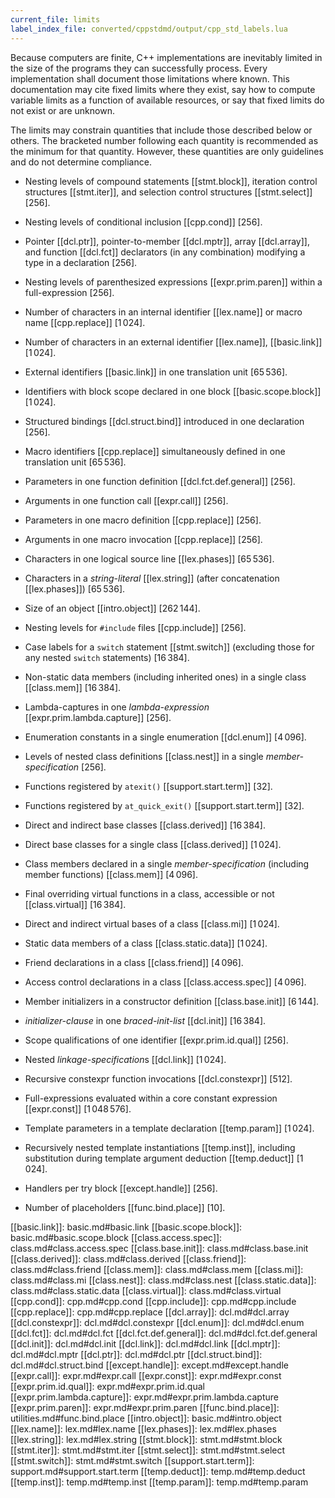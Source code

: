 ```yaml
---
current_file: limits
label_index_file: converted/cppstdmd/output/cpp_std_labels.lua
---
```


Because computers are finite, C++ implementations are inevitably limited
in the size of the programs they can successfully process. Every
implementation shall document those limitations where known. This
documentation may cite fixed limits where they exist, say how to compute
variable limits as a function of available resources, or say that fixed
limits do not exist or are unknown.

The limits may constrain quantities that include those described below
or others. The bracketed number following each quantity is recommended
as the minimum for that quantity. However, these quantities are only
guidelines and do not determine compliance.

- Nesting levels of compound statements [[stmt.block]], iteration
  control structures [[stmt.iter]], and selection control structures
  [[stmt.select]] \[256\].

- Nesting levels of conditional inclusion [[cpp.cond]] \[256\].

- Pointer [[dcl.ptr]], pointer-to-member [[dcl.mptr]], array
  [[dcl.array]], and function [[dcl.fct]] declarators (in any
  combination) modifying a type in a declaration \[256\].

- Nesting levels of parenthesized expressions [[expr.prim.paren]] within
  a full-expression \[256\].

- Number of characters in an internal identifier [[lex.name]] or macro
  name [[cpp.replace]] \[1 024\].

- Number of characters in an external identifier
  [[lex.name]], [[basic.link]] \[1 024\].

- External identifiers [[basic.link]] in one translation unit
  \[65 536\].

- Identifiers with block scope declared in one block
  [[basic.scope.block]] \[1 024\].

- Structured bindings [[dcl.struct.bind]] introduced in one declaration
  \[256\].

- Macro identifiers [[cpp.replace]] simultaneously defined in one
  translation unit \[65 536\].

- Parameters in one function definition [[dcl.fct.def.general]] \[256\].

- Arguments in one function call [[expr.call]] \[256\].

- Parameters in one macro definition [[cpp.replace]] \[256\].

- Arguments in one macro invocation [[cpp.replace]] \[256\].

- Characters in one logical source line [[lex.phases]] \[65 536\].

- Characters in a *string-literal* [[lex.string]] (after concatenation
  [[lex.phases]]) \[65 536\].

- Size of an object [[intro.object]] \[262 144\].

- Nesting levels for `#include` files [[cpp.include]] \[256\].

- Case labels for a `switch` statement [[stmt.switch]] (excluding those
  for any nested `switch` statements) \[16 384\].

- Non-static data members (including inherited ones) in a single class
  [[class.mem]] \[16 384\].

- Lambda-captures in one *lambda-expression*
  [[expr.prim.lambda.capture]] \[256\].

- Enumeration constants in a single enumeration [[dcl.enum]] \[4 096\].

- Levels of nested class definitions [[class.nest]] in a single
  *member-specification* \[256\].

- Functions registered by `atexit()` [[support.start.term]] \[32\].

- Functions registered by `at_quick_exit()` [[support.start.term]]
  \[32\].

- Direct and indirect base classes [[class.derived]] \[16 384\].

- Direct base classes for a single class [[class.derived]] \[1 024\].

- Class members declared in a single *member-specification* (including
  member functions) [[class.mem]] \[4 096\].

- Final overriding virtual functions in a class, accessible or not
  [[class.virtual]] \[16 384\].

- Direct and indirect virtual bases of a class [[class.mi]] \[1 024\].

- Static data members of a class [[class.static.data]] \[1 024\].

- Friend declarations in a class [[class.friend]] \[4 096\].

- Access control declarations in a class [[class.access.spec]]
  \[4 096\].

- Member initializers in a constructor definition [[class.base.init]]
  \[6 144\].

- *initializer-clause* in one *braced-init-list* [[dcl.init]]
  \[16 384\].

- Scope qualifications of one identifier [[expr.prim.id.qual]] \[256\].

- Nested *linkage-specification*s [[dcl.link]] \[1 024\].

- Recursive constexpr function invocations [[dcl.constexpr]] \[512\].

- Full-expressions evaluated within a core constant expression
  [[expr.const]] \[1 048 576\].

- Template parameters in a template declaration [[temp.param]]
  \[1 024\].

- Recursively nested template instantiations [[temp.inst]], including
  substitution during template argument deduction [[temp.deduct]]
  \[1 024\].

- Handlers per try block [[except.handle]] \[256\].

- Number of placeholders [[func.bind.place]] \[10\].

<!-- Link reference definitions -->
[[basic.link]]: basic.md#basic.link
[[basic.scope.block]]: basic.md#basic.scope.block
[[class.access.spec]]: class.md#class.access.spec
[[class.base.init]]: class.md#class.base.init
[[class.derived]]: class.md#class.derived
[[class.friend]]: class.md#class.friend
[[class.mem]]: class.md#class.mem
[[class.mi]]: class.md#class.mi
[[class.nest]]: class.md#class.nest
[[class.static.data]]: class.md#class.static.data
[[class.virtual]]: class.md#class.virtual
[[cpp.cond]]: cpp.md#cpp.cond
[[cpp.include]]: cpp.md#cpp.include
[[cpp.replace]]: cpp.md#cpp.replace
[[dcl.array]]: dcl.md#dcl.array
[[dcl.constexpr]]: dcl.md#dcl.constexpr
[[dcl.enum]]: dcl.md#dcl.enum
[[dcl.fct]]: dcl.md#dcl.fct
[[dcl.fct.def.general]]: dcl.md#dcl.fct.def.general
[[dcl.init]]: dcl.md#dcl.init
[[dcl.link]]: dcl.md#dcl.link
[[dcl.mptr]]: dcl.md#dcl.mptr
[[dcl.ptr]]: dcl.md#dcl.ptr
[[dcl.struct.bind]]: dcl.md#dcl.struct.bind
[[except.handle]]: except.md#except.handle
[[expr.call]]: expr.md#expr.call
[[expr.const]]: expr.md#expr.const
[[expr.prim.id.qual]]: expr.md#expr.prim.id.qual
[[expr.prim.lambda.capture]]: expr.md#expr.prim.lambda.capture
[[expr.prim.paren]]: expr.md#expr.prim.paren
[[func.bind.place]]: utilities.md#func.bind.place
[[intro.object]]: basic.md#intro.object
[[lex.name]]: lex.md#lex.name
[[lex.phases]]: lex.md#lex.phases
[[lex.string]]: lex.md#lex.string
[[stmt.block]]: stmt.md#stmt.block
[[stmt.iter]]: stmt.md#stmt.iter
[[stmt.select]]: stmt.md#stmt.select
[[stmt.switch]]: stmt.md#stmt.switch
[[support.start.term]]: support.md#support.start.term
[[temp.deduct]]: temp.md#temp.deduct
[[temp.inst]]: temp.md#temp.inst
[[temp.param]]: temp.md#temp.param
